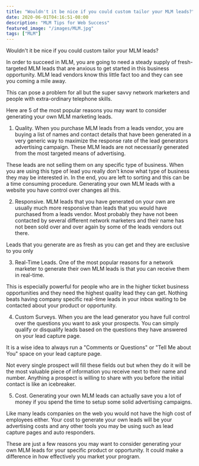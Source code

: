 ```yaml
---
title: "Wouldn't it be nice if you could custom tailor your MLM leads?"
date: 2020-06-01T04:16:51-08:00
description: "MLM Tips for Web Success"
featured_image: "/images/MLM.jpg"
tags: ["MLM"]
---
```


Wouldn't it be nice if you could custom tailor your MLM leads?


In order to succeed in MLM, you are going to need a steady supply of fresh-targeted MLM leads that are anxious to get started in this business opportunity. MLM lead vendors know this little fact too and they can see you coming a mile away.

This can pose a problem for all but the super savvy network marketers and people with extra-ordinary telephone skills. 

Here are 5 of the most popular reasons you may want to consider generating your own MLM marketing leads.

1. Quality. When you purchase MLM leads from a leads vendor, you are buying a list of names and contact details that have been generated in a very generic way to maximize the response rate of the lead generators advertising campaign. These MLM leads are not necessarily generated from the most targeted means of advertising. 

These leads are not selling them on any specific type of business. When you are using this type of lead you really don't know what type of business they may be interested in. In the end, you are left to sorting and this can be a time consuming procedure. Generating your own MLM leads with a website you have control over changes all this.

2. Responsive. MLM leads that you have generated on your own are usually much more responsive than leads that you would have purchased from a leads vendor. 
Most probably they have not been contacted by several different network marketers and their name has not been sold over and over again by some of the leads vendors out there. 

Leads that you generate are as fresh as you can get and they are exclusive to you only

3. Real-Time Leads. One of the most popular reasons for a network marketer to generate their own MLM leads is that you can receive them in real-time. 

This is especially powerful for people who are in the higher ticket business opportunities and they need the highest quality lead they can get. Nothing beats having company specific real-time leads in your inbox waiting to be contacted about your product or opportunity. 

4. Custom Surveys. When you are the lead generator you have full control over the questions you want to ask your prospects. You can simply qualify or disqualify leads based on the questions they have answered on your lead capture page. 

It is a wise idea to always run a "Comments or Questions" or "Tell Me about You" space on your lead capture page. 

Not every single prospect will fill these fields out but when they do it will be the most valuable piece of information you receive next to their name and number. Anything a prospect is willing to share with you before the initial contact is like an icebreaker.

5. Cost.  Generating your own MLM leads can actually save you a lot of money if you spend the time to setup some solid advertising campaigns. 

Like many leads companies on the web you would not have the high cost of employees either. Your cost to generate your own leads will be your advertising costs and any other tools you may be using such as lead capture pages and auto responders. 

These are just a few reasons you may want to consider generating your own MLM leads for your specific product or opportunity. It could make a difference in how effectively you market your program.

